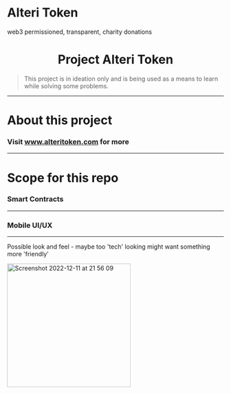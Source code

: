 # Alteri Token

web3 permissioned, transparent, charity donations

<h1 align="center">
Project Alteri Token
</h1>

> This project is in ideation only and is being used as a means to learn while solving some problems.

---

# About this project

### Visit www.alteritoken.com for more

---

# Scope for this repo

### Smart Contracts

---

### Mobile UI/UX

---

Possible look and feel - maybe too 'tech' looking might want something more 'friendly'

<img width="287" alt="Screenshot 2022-12-11 at 21 56 09" src="https://user-images.githubusercontent.com/91282434/206932585-cbd8fc5b-c188-49ce-95a6-3e5b731ad2b1.png">
